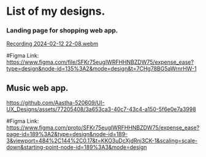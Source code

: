 # List of my designs.

### Landing page for shopping web app.

[Recording 2024-02-12 22-08.webm](https://github.com/Aastha-520609/UI-UX_Designs/assets/77205408/8ce22754-61c4-43aa-b7b7-f326b843e0f4)

#Figma Link:
https://www.figma.com/file/SFKr75eugIWRFHHNBZDW75/expense_ease?type=design&node-id=135%3A2&mode=design&t=7CHg78BG5aWrnrHW-1

## Music web app.


https://github.com/Aastha-520609/UI-UX_Designs/assets/77205408/3a653ca3-40c7-43c4-a150-5f6e0e7a3998

#Figma Link:
https://www.figma.com/proto/SFKr75eugIWRFHHNBZDW75/expense_ease?page-id=189%3A2&type=design&node-id=189-3&viewport=484%2C144%2C0.17&t=KKO3uDcXjdRnj3CK-1&scaling=scale-down&starting-point-node-id=189%3A3&mode=design


